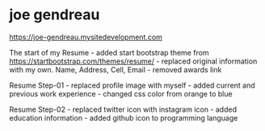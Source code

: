 # joe gendreau

https://joe-gendreau.mysitedevelopment.com

The start of my Resume
 	- added start bootstrap theme from https://startbootstrap.com/themes/resume/
	- replaced original information with my own. Name, Address, Cell, Email
	- removed awards link
	
Resume Step-01
	- replaced profile image with myself
	- added current and previous work experience
	- changed css color from orange to blue

Resume Step-02
	- replaced twitter icon with instagram icon
	- added education information
	- added github icon to programming language 
